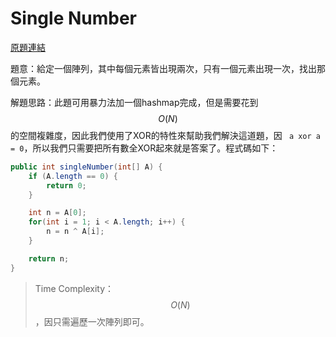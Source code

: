 # Single Number

[原題連結](http://www.lintcode.com/en/problem/single-number/)

題意：給定一個陣列，其中每個元素皆出現兩次，只有一個元素出現一次，找出那個元素。

解題思路：此題可用暴力法加一個hashmap完成，但是需要花到$$O(N)$$的空間複雜度，因此我們使用了XOR的特性來幫助我們解決這道題，因 ``` a xor a = 0```，所以我們只需要把所有數全XOR起來就是答案了。程式碼如下：

```java
public int singleNumber(int[] A) {
    if (A.length == 0) {
        return 0;
    }

    int n = A[0];
    for(int i = 1; i < A.length; i++) {
        n = n ^ A[i];
    }

    return n;
}
```

>Time Complexity：$$O(N)$$，因只需遍歷一次陣列即可。